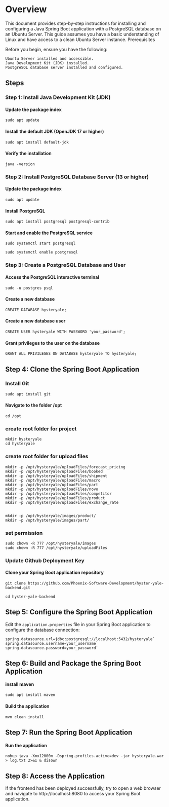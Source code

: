 # Overview

This document provides step-by-step instructions for installing and configuring a Java Spring Boot application with a PostgreSQL database on an Ubuntu Server. This guide assumes you have a basic understanding of Linux and have access to a clean Ubuntu Server instance.
Prerequisites

Before you begin, ensure you have the following:

    Ubuntu Server installed and accessible.
    Java Development Kit (JDK) installed.
    PostgreSQL database server installed and configured.

## Steps

### Step 1: Install Java Development Kit (JDK)

#### Update the package index
`sudo apt update`

#### Install the default JDK (OpenJDK 17 or higher)
`sudo apt install default-jdk`

#### Verify the installation
`java -version`

### Step 2: Install PostgreSQL Database Server (13 or higher)

#### Update the package index
`sudo apt update`

#### Install PostgreSQL
`sudo apt install postgresql postgresql-contrib`

#### Start and enable the PostgreSQL service
`sudo systemctl start postgresql`

`sudo systemctl enable postgresql`

### Step 3: Create a PostgreSQL Database and User

#### Access the PostgreSQL interactive terminal
`sudo -u postgres psql`

#### Create a new database
`CREATE DATABASE hysteryale;`

#### Create a new database user
`CREATE USER hysteryale WITH PASSWORD 'your_password';`

#### Grant privileges to the user on the database
`GRANT ALL PRIVILEGES ON DATABASE hysteryale TO hysteryale;`

## Step 4: Clone the Spring Boot Application

### Install Git
`sudo apt install git`

#### Navigate to the folder /opt
`cd /opt`

### create root folder for project

```
mkdir hysteryale
cd hysteryale
```
### create root folder for upload files
```
mkdir -p /opt/hysteryale/uploadFiles/forecast_pricing
mkdir -p /opt/hysteryale/uploadFiles/booked
mkdir -p /opt/hysteryale/uploadFiles/shipment
mkdir -p /opt/hysteryale/uploadFiles/macro
mkdir -p /opt/hysteryale/uploadFiles/part
mkdir -p /opt/hysteryale/uploadFiles/novo
mkdir -p /opt/hysteryale/uploadFiles/competitor
mkdir -p /opt/hysteryale/uploadFiles/product
mkdir -p /opt/hysteryale/uploadFiles/exchange_rate


mkdir -p /opt/hysteryale/images/product/
mkdir -p /opt/hysteryale/images/part/
```

### set permission

```angular2html
sudo chown -R 777 /opt/hysteryale/images
sudo chown -R 777 /opt/hysteryale/uploadFiles
```

### Update Github Deployment Key

#### Clone your Spring Boot application repository
`git clone https://github.com/Phoenix-Software-Development/hyster-yale-backend.git`

`cd hyster-yale-backend`

## Step 5: Configure the Spring Boot Application

Edit the `application.properties` file in your Spring Boot application to configure the database connection:

```
spring.datasource.url=jdbc:postgresql://localhost:5432/hysteryale`
spring.datasource.username=your_username`
spring.datasource.password=your_password`
```

## Step 6: Build and Package the Spring Boot Application

#### install maven
`sudo apt install maven`

#### Build the application
`mvn clean install`

## Step 7: Run the Spring Boot Application

#### Run the application
```
nohup java -Xmx12000m -Dspring.profiles.active=dev -jar hysteryale.war > log.txt 2>&1 & disown
```

## Step 8: Access the Application

If the frontend has been deployed successfully, try to open a web browser and navigate to http://localhost:8080 to access your Spring Boot application.
